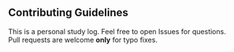## Contributing Guidelines
This is a personal study log. Feel free to open Issues for questions.  
Pull requests are welcome **only** for typo fixes.
